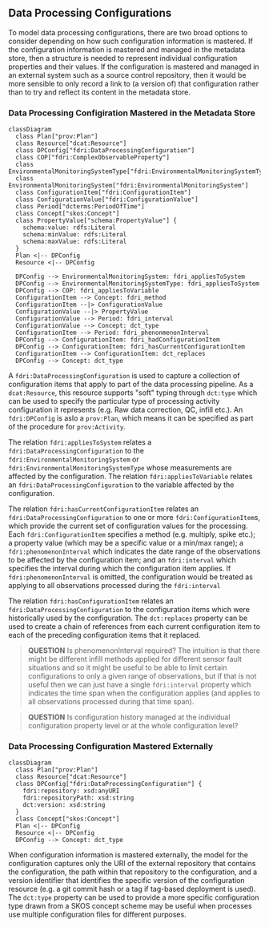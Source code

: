 ## Data Processing Configurations

To model data processing configurations, there are two broad options to consider depending on how such configuration information is mastered. If the configuration information is mastered and managed in the metadata store, then a structure is needed to represent individual configuration properties and their values. If the configuration is mastered and managed in an external system such as a source control repository, then it would be more sensible to only record a link to (a version of) that configuration rather than to try and reflect its content in the metadata store.

### Data Processing Configiration Mastered in the Metadata Store
```mermaid
classDiagram
  class Plan["prov:Plan"]
  class Resource["dcat:Resource"]
  class DPConfig["fdri:DataProcessingConfiguration"]
  class COP["fdri:ComplexObservableProperty"]
  class EnvironmentalMonitoringSystemType["fdri:EnvironmentalMonitoringSystemType"]
  class EnvironmentalMonitoringSystem["fdri:EnvironmentalMonitoringSystem"]
  class ConfigurationItem["fdri:ConfigurationItem"]
  class ConfigurationValue["fdri:ConfigurationValue"]
  class Period["dcterms:PeriodOfTime"]
  class Concept["skos:Concept"]
  class PropertyValue["schema:PropertyValue"] {
    schema:value: rdfs:Literal
    schema:minValue: rdfs:Literal
    schema:maxValue: rdfs:Literal
  }
  Plan <|-- DPConfig
  Resource <|-- DPConfig
  
  DPConfig --> EnvironmentalMonitoringSystem: fdri_appliesToSystem
  DPConfig --> EnvironmentalMonitoringSystemType: fdri_appliesToSystem
  DPConfig --> COP: fdri_appliesToVariable
  ConfigurationItem --> Concept: fdri_method
  ConfigurationItem --|> ConfigurationValue
  ConfigurationValue --|> PropertyValue
  ConfigurationValue --> Period: fdri_interval
  ConfigurationValue --> Concept: dct_type
  ConfigurationItem --> Period: fdri_phenonmenonInterval
  DPConfig --> ConfigurationItem: fdri_hadConfigurationItem
  DPConfig --> ConfigurationItem: fdri_hasCurrentConfigurationItem
  ConfigurationItem --> ConfigurationItem: dct_replaces
  DPConfig --> Concept: dct_type
```

A `fdri:DataProcessingConfiguration` is used to capture a collection of configuration items that apply to part of the data processing pipeline. As a `dcat:Resource`, this resource supports "soft" typing through `dct:type` which can be used to specify the particular type of processing activity configuration it represents (e.g. Raw data correction, QC, infill etc.). An `fdri:DPConfig` is aslo  a `prov:Plan`, which means it can be specified as part of the procedure for `prov:Activity`.

The relation `fdri:appliesToSystem` relates a `fdri:DataProcessingConfiguration` to the `fdri:EnvironmentalMonitoringSystem` or `fdri:EnvironmentalMonitoringSystemType` whose measurements are affected by the configuration. The relation `fdri:appliesToVariable` relates an `fdri:DataProcessingConfiguration` to the variable affected by the configuration.

The relation `fdri:hasCurrentConfigurationItem` relates an `fdri:DataProcessingConfiguration` to one or more `fdri:ConfigurationItem`s, which provide the current set of configuration values for the processing. Each `fdri:ConfigurationItem` specifies a method (e.g. multiply, spike etc.); a property value (which may be a specific value or a min/max range); a `fdri:phenomenonInterval` which indicates the date range of the observations to be affected by the configuration item; and an `fdri:interval` which specifies the interval during which the configuration item applies. If `fdri:phenomenonInterval` is omitted, the configuration would be treated as applying to all observations processed during the `fdri:interval`

The relation `fdri:hasConfigurationItem` relates an `fdri:DataProcessingConfiguration` to the configuration items which were historically used by the configuration. The `dct:replaces` property can be used to create a chain of references from each current configuration item to each of the preceding configuration items that it replaced.

> **QUESTION**
> Is phenomenonInterval required? The intuition is that there might be different infill methods applied for different sensor fault situations and so it might be useful to be able to limit certain configurations to only a given range of observations, but if that is not useful then we can just have a single `fdri:interval` property which indicates the time span when the configuration applies (and applies to all observations processed during that time span).

> **QUESTION**
> Is configuration history managed at the individual configuration property level or at the whole configuration level?


### Data Processing Configuration Mastered Externally

```mermaid
classDiagram
  class Plan["prov:Plan"]
  class Resource["dcat:Resource"]
  class DPConfig["fdri:DataProcessingConfiguration"] {
    fdri:repository: xsd:anyURI
    fdri:repositoryPath: xsd:string
    dct:version: xsd:string
  }
  class Concept["skos:Concept"]
  Plan <|-- DPConfig
  Resource <|-- DPConfig
  DPConfig --> Concept: dct_type
```

When configuration information is mastered externally, the model for the configuration captures only the URI of the external repository that contains the configuration, the path within that repository to the configuration, and a version identifier that identifies the specific version of the configuration resource (e.g. a git commit hash or a tag if tag-based deployment is used). The `dct:type` property can be used to provide a more specific configuration type drawn from a SKOS concept scheme may be useful when processes use multiple configuration files for different purposes.